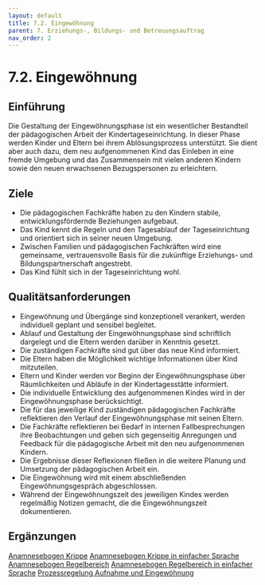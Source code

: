 ```yaml
---
layout: default
title: 7.2. Eingewöhnung
parent: 7. Erziehungs-, Bildungs- und Betreuungsauftrag
nav_order: 2
---
```


# 7.2. Eingewöhnung

## Einführung
Die Gestaltung der Eingewöhnungsphase ist ein wesentlicher Bestandteil der pädagogischen Arbeit der Kindertageseinrichtung. In dieser Phase werden Kinder und Eltern bei ihrem Ablösungsprozess unterstützt. Sie dient aber auch dazu, dem neu aufgenommenen Kind das Einleben in eine fremde Umgebung und das Zusammensein mit vielen anderen Kindern sowie den neuen erwachsenen Bezugspersonen zu erleichtern.

## Ziele
* Die pädagogischen Fachkräfte haben zu den Kindern stabile, entwicklungsfördernde Beziehungen aufgebaut.
* Das Kind kennt die Regeln und den Tagesablauf der Tageseinrichtung und orientiert sich in seiner neuen Umgebung.
* Zwischen Familien und pädagogischen Fachkräften wird eine gemeinsame, vertrauensvolle Basis für die zukünftige Erziehungs- und Bildungspartnerschaft angestrebt.
* Das Kind fühlt sich in der Tageseinrichtung wohl.

## Qualitätsanforderungen
* Eingewöhnung und Übergänge sind konzeptionell verankert, werden individuell geplant und sensibel begleitet.
* Ablauf und Gestaltung der Eingewöhnungsphase sind schriftlich dargelegt und die Eltern werden darüber in Kenntnis gesetzt.
* Die zuständigen Fachkräfte sind gut über das neue Kind informiert.
* Die Eltern haben die Möglichkeit wichtige Informationen über Kind mitzuteilen.
* Eltern und Kinder werden vor Beginn der Eingewöhnungsphase über Räumlichkeiten und Abläufe in der Kindertagesstätte informiert.
* Die individuelle Entwicklung des aufgenommenen Kindes wird in der Eingewöhnungsphase berücksichtigt.
* Die für das jeweilige Kind zuständigen pädagogischen Fachkräfte reflektieren den Verlauf der Eingewöhnungsphase mit seinen Eltern.
* Die Fachkräfte reflektieren bei Bedarf in internen Fallbesprechungen ihre Beobachtungen und geben sich gegenseitig Anregungen und Feedback für die pädagogische Arbeit mit den neu aufgenommenen Kindern.
* Die Ergebnisse dieser Reflexionen fließen in die weitere Planung und Umsetzung der pädagogischen Arbeit ein.
* Die Eingewöhnung wird mit einem abschließenden Eingewöhnungsgespräch abgeschlossen.
* Während der Eingewöhnungszeit des jeweiligen Kindes werden regelmäßig Notizen gemacht, die die Eingewöhnungszeit dokumentieren.

## Ergänzungen
<a href="{{ site.baseurl }}/assets/downloads/Anamnese_Krippe.pdf" target="_blank" rel="noopener noreferrer">Anamnesebogen Krippe</a>
<a href="{{ site.baseurl }}/assets/downloads/Anamnese_KrippeES.pdf" target="_blank" rel="noopener noreferrer">Anamnesebogen Krippe in einfacher Sprache</a>
<a href="{{ site.baseurl }}/assets/downloads/Anamnese_Kita.pdf" target="_blank" rel="noopener noreferrer">Anamnesebogen Regelbereich</a>
<a href="{{ site.baseurl }}/assets/downloads/Anamnese_KitaES.pdf" target="_blank" rel="noopener noreferrer">Anamnesebogen Regelbereich in einfacher Sprache</a>
<a href="{{ site.baseurl }}/assets/downloads/7.2.1P_AufnahmeEingewöhnung.pdf" target="_blank" rel="noopener noreferrer">Prozessregelung Aufnahme und Eingewöhnung</a>